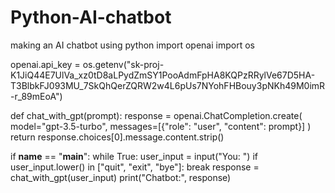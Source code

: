 # Python-AI-chatbot
making an AI chatbot using python 
import openai
import os

openai.api_key = os.getenv("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")

def chat_with_gpt(prompt):
    response = openai.ChatCompletion.create(
        model="gpt-3.5-turbo",
        messages=[{"role": "user", "content": prompt}]
    )
    return response.choices[0].message.content.strip()

if __name__ == "__main__":
    while True:
        user_input = input("You: ")
        if user_input.lower() in ["quit", "exit", "bye"]:
            break
        response = chat_with_gpt(user_input)
        print("Chatbot:", response)
